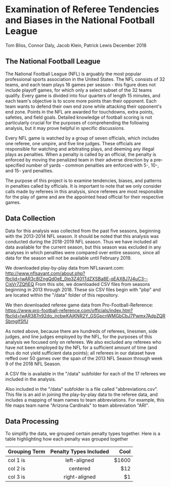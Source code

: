 Examination of Referee Tendencies and Biases in the National Football League
================
Tom Bliss, Connor Daly, Jacob Klein, Patrick Lewis
December 2018

The National Football League
----------------------------

The National Football League (NFL) is arguably the most popular professional sports association in the United States. The NFL consists of 32 teams, and each team plays 16 games per season - this figure does not include playoff games, for which only a select subset of the 32 teams qualify. Every game is divided into four quarters of length 15 minutes, and each team's objective is to score more points than their opponent. Each team wants to defend their own end zone while attacking their opponent's end zone. Points in the NFL are awarded for touchdowns, extra points, safeties, and field goals. Detailed knowledge of football scoring is not particularly crucial for the purposes of comprehending the following analysis, but it may prove helpful in specific discussions.

Every NFL game is watched by a group of seven officials, which includes one referee, one umpire, and five line judges. These officials are responsible for watching and arbitrating plays, and deeming any illegal plays as penalties. When a penalty is called by an official, the penalty is enforced by moving the penalized team in their adverse direction by a pre-specified number of yards - common penalties are enforced with 5-, 10-, and 15- yard penalties.

The purpose of this project is to examine tendencies, biases, and patterns in penalties called by officials. It is important to note that we only consider calls made by referees in this analysis, since referees are most responsible for the play of game and are the appointed head official for their respective games.

Data Collection
---------------

Data for this analysis was collected from the past five seasons, beginning with the 2013-2014 NFL season. It should be noted that this analysis was conducted during the 2018-2019 NFL season. Thus we have included all data available for the current season, but this season was excluded in any analyses in which penalties were compared over entire seasons, since all data for the season will not be available until February 2019.

We downloaded play-by-play data from NFLsavant.com: <http://www.nflsavant.com/about.php?fbclid=IwAR3c8IZngQd0eE_0jp3Z401TdZXSBa8E-qEAX8J7J4uC3--CisVr7ZQfjEQ> From this site, we downloaded CSV files from seasons beginning in 2013 through 2018. These six CSV files begin with "pbp" and are located within the "/data" folder of this repository.

We then downloaded referee game data from Pro-Football-Reference: <https://www.pro-football-reference.com/officials/index.htm?fbclid=IwAR387n92do_jrcbwKAjKNR2Y_GSGpcnWMGbCbJ7Pwmx7AdpZQRSbmglfSfU>

As noted above, because there are hundreds of referees, linesmen, side judges, and line judges employed by the NFL, for the purposes of this analysis we focused only on referees. We also excluded any referees who have not been employed by the NFL for a sufficient amount of time (and thus do not yield sufficient data points); all referees in our dataset have reffed over 50 games over the span of the 2013 NFL Season through week 9 of the 2018 NFL Season.

A CSV file is available in the "/data" subfolder for each of the 17 referees we included in the analysis.

Also included in the "/data" subfolder is a file called "abbreviations.csv". This file is an aid in joining the play-by-play data to the referee data, and includes a mapping of team names to team abbreviations. For example, this file maps team name "Arizona Cardinals" to team abbreviation "ARI".

Data Processing
---------------

To simplify the data, we grouped certain penalty types together.  Here is a table highlighting how each penalty was grouped together

| Grouping Term    |  Penalty Types Included          |  Cool |
|----------|:-------------:|------:|
| col 1 is |  left-aligned | $1600 |
| col 2 is |    centered   |   $12 |
| col 3 is | right-aligned |    $1 |
